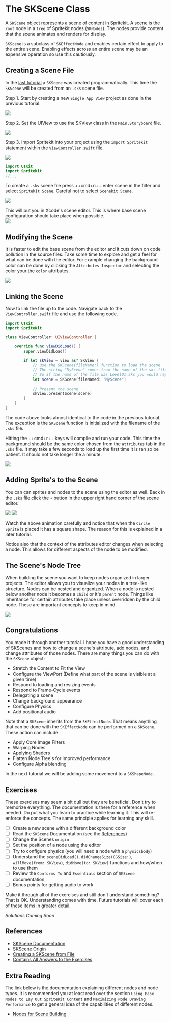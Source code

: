 # The SKScene Class

A `SKScene` object represents a scene of content in Spritekit. A scene is the `root` node in a `tree` of Spritekit nodes (`SKNodes`). The nodes provide content that the scene animates and renders for display. 

`SKScene` is a subclass of `SKEffectNode` and enables certain effect to apply to the entire scene. Enabling effects across an entire scene may be an expensive operation so use this cautiously. 

## Creating a Scene File

In the [last tutorial](./001-FirstProject.md) a `SKScene` was created programmatically. This time the `SKScene` will be created from an `.sks` scene file. 

Step 1. Start by creating a new `Single App View` project as done in the previous tutorial. 

![](../img/createProject.gif)

Step 2. Set the UIView to use the SKView class in the `Main.Storyboard` file. 

![](../img/SetUIViewClass.gif)

Step 3. Import Spritekit into your project using the `import Spritekit` statement within the `ViewController.swift` file. 

![](../img/viewControllerSwift.png)

```swift
import UIKit
import Spritekit
//...
```


To create a `.sks` scene file press ++cmd+n++ enter scene in the filter and select `Spritekit Scene`. Careful not to select `Scenekit Scene`. 

![](../img/createNewSKSFile.gif)

This will put you in Xcode's scene editor. This is where base scene configuration should take place when possible.  
![](../img/newSKSFile.png)

## Modifying the Scene

It is faster to edit the base scene from the editor and it cuts down on code pollution in the source files. Take some time to explore and get a feel for what can be done with the editor. For example changing the background color can be done by clicking the `Attributes Inspector` and selecting the color your the `color` attributes.

![](../img/changeSKSceneBgColor.gif)

## Linking the Scene

Now to link the file up to the code. Navigate back to the `ViewController.swift` file and use the following code.

```swift
import UIKit
import SpriteKit

class ViewController: UIViewController {

    override func viewDidLoad() {
        super.viewDidLoad()
        
        if let skView = view as? SKView {
            // Use the SKScene(fileName:) function to load the scene.
            // The string "MyScene" comes from the name of the sks file.
            // So if the name of the file was Level01.sks you would replace "MyScene" with "Level01"
            let scene = SKScene(fileNamed: "MyScene")
            
            // Present the scene
            skView.presentScene(scene)
        }
    }
}
```

The code above looks almost identical to the code in the previous tutorial. The exception is the `SKScene` function is initialized with the filename of the `.sks` file. 

Hitting the ++cmd+r++ keys will compile and run your code. This time the background should be the same color chosen from the `attributes` tab in the `.sks` file. It may take a few seconds to load up the first time it is ran so be patient. It should not take longer the a minute.

![](../img/greenScene.png)

## Adding Sprite's to the Scene

You can can sprites and nodes to the scene using the editor as well. Back in the `.sks` file click the `+` button in the upper right hand corner of the scene editor. 

![](../img/newSKNode.png)
![](../img/addSpriteNodes.gif)

Watch the above animation carefully and notice that when the `Circle Sprite` is placed it has a square shape. The reason for this is explained in a later tutorial. 

Notice also that the context of the attributes editor changes when selecting a node. This allows for different aspects of the node to be modified. 

## The Scene's Node Tree

When building the scene you want to keep nodes organized in larger projects. The editor allows you to visualize your nodes in a tree-like structure. Nodes can be nested and organized. When a node is nested below another node it becomes a `child` or it's `parent` node. Things like inheritance for certain attributes take place unless overridden by the child node. These are important concepts to keep in mind. 

![](../img/nodeTree.png)

## Congratulations 

You made it through another tutorial. I hope you have a good understanding of SKScenes and how to change a scene's attribute, add nodes, and change attributes of those nodes. There are many things you can do with the `SKScene` object:

- Stretch the Content to Fit the View
- Configure the ViewPort (Define what part of the scene is visible at a given time)
- Respond to loading and resizing events
- Respond to Frame-Cycle events
- Delegating a scene
- Change background appearance 
- Configure Physics
- Add positional audio

Note that a `SKScene` inherits from the `SKEffectNode`. That means anything that can be done with the `SKEffectNode` can be performed on a `SKScene`. These action can include:

- Apply Core Image Filters
- Warping Nodes
- Applying Shaders
- Flatten Node Tree's for improved performance
- Configure Alpha blending

In the next tutorial we will be adding some movement to a `SKShapeNode`. 

## Exercises 

These exercises may seem a bit dull but they are beneficial. Don't try to memorize everything. The documentation is there for a reference when needed. Do put what you learn to practice while learning it. This will re-enforce the concepts. The same principle applies for learning any skill. 

- [ ] Create a new scene with a different background color
- [ ] Read the `SKScene` Documentation (see the [References](#references))
- [ ] Change the Scenes `origin`
- [ ] Set the position of a node using the editor
- [ ] Try to configure physics (you will need a node with a `physicsbody`)
- [ ] Understand the `sceneDidLoad()`, `didChangeSize(CGSize:)`,  `willMove(from: SKView)`, `didMove(to: SKView)` functions and how/when to use them
- [ ] Review the `Conforms To` and `Essentials` section of `SKScene` documentation
- [ ] Bonus points for getting audio to work

Make it through all of the exercises and still don't understand something? That is OK. Understanding comes with time. Future tutorials will cover each of these items in greater detail.

*Solutions Coming Soon*

## References

- [SKScene Documentation](https://developer.apple.com/documentation/spritekit/skscene)
- [SKScene Origin](https://developer.apple.com/documentation/spritekit/skscene/positioning_a_scene_s_origin_within_its_view)
- [Creating a SKScene from File](https://developer.apple.com/documentation/spritekit/skscene/creating_a_scene_from_a_file)
- [Contains All Answers to the Exercises](https://www.google.com/)

## Extra Reading

The link below is the documentation explaining different nodes and node types. It is recommended you at least read over the section `Using Base Nodes to Lay Out SpriteKit Content` and `Maximizing Node Drawing Performance` to get a general idea of the capabilities of different nodes.

- [Nodes for Scene Building](https://developer.apple.com/documentation/spritekit/nodes_for_scene_building#2242745)
